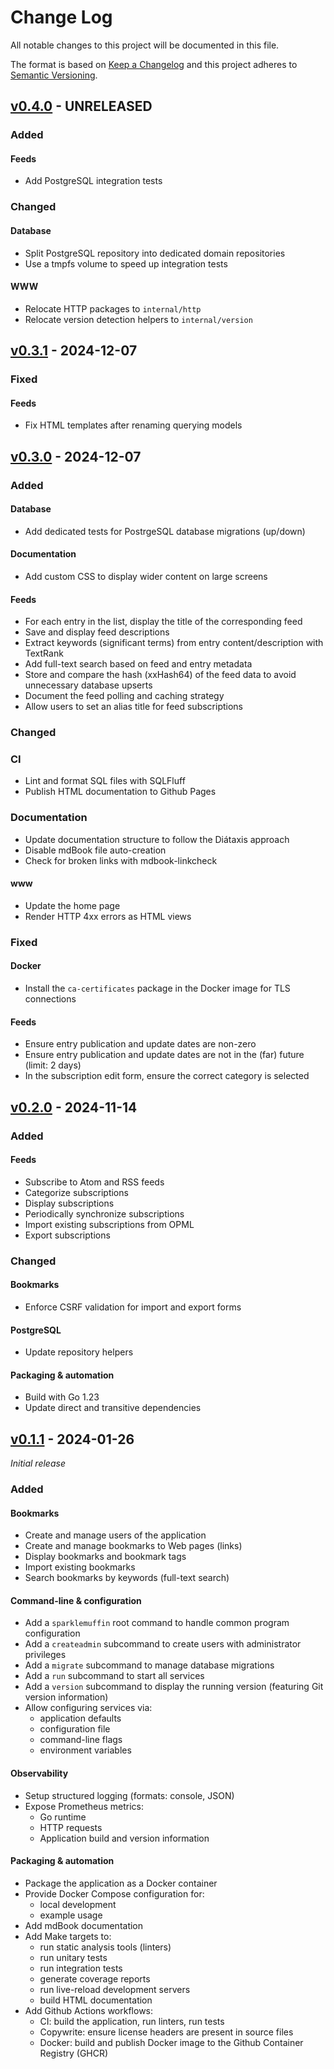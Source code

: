 # Change Log

All notable changes to this project will be documented in this file.

The format is based on [Keep a Changelog](https://keepachangelog.com/) and this
project adheres to [Semantic Versioning](https://semver.org/).

## [v0.4.0](https://github.com/virtualtam/sparklemuffin/releases/tag/v0.4.0) - UNRELEASED

### Added
#### Feeds
- Add PostgreSQL integration tests

### Changed
#### Database
- Split PostgreSQL repository into dedicated domain repositories
- Use a tmpfs volume to speed up integration tests

#### WWW
- Relocate HTTP packages to `internal/http`
- Relocate version detection helpers to `internal/version`

## [v0.3.1](https://github.com/virtualtam/sparklemuffin/releases/tag/v0.3.1) - 2024-12-07

### Fixed
#### Feeds
- Fix HTML templates after renaming querying models


## [v0.3.0](https://github.com/virtualtam/sparklemuffin/releases/tag/v0.3.0) - 2024-12-07

### Added
#### Database
- Add dedicated tests for PostrgeSQL database migrations (up/down)

#### Documentation
- Add custom CSS to display wider content on large screens

#### Feeds
- For each entry in the list, display the title of the corresponding feed
- Save and display feed descriptions
- Extract keywords (significant terms) from entry content/description with TextRank
- Add full-text search based on feed and entry metadata
- Store and compare the hash (xxHash64) of the feed data to avoid unnecessary database upserts
- Document the feed polling and caching strategy
- Allow users to set an alias title for feed subscriptions

### Changed
### CI
- Lint and format SQL files with SQLFluff
- Publish HTML documentation to Github Pages

### Documentation
- Update documentation structure to follow the Diátaxis approach
- Disable mdBook file auto-creation
- Check for broken links with mdbook-linkcheck

#### www
- Update the home page
- Render HTTP 4xx errors as HTML views

### Fixed
#### Docker
- Install the `ca-certificates` package in the Docker image for TLS connections

#### Feeds
- Ensure entry publication and update dates are non-zero
- Ensure entry publication and update dates are not in the (far) future (limit: 2 days)
- In the subscription edit form, ensure the correct category is selected


## [v0.2.0](https://github.com/virtualtam/sparklemuffin/releases/tag/v0.2.0) - 2024-11-14
### Added
#### Feeds
- Subscribe to Atom and RSS feeds
- Categorize subscriptions
- Display subscriptions
- Periodically synchronize subscriptions
- Import existing subscriptions from OPML
- Export subscriptions

### Changed
#### Bookmarks
- Enforce CSRF validation for import and export forms

#### PostgreSQL
- Update repository helpers

#### Packaging & automation
- Build with Go 1.23
- Update direct and transitive dependencies


## [v0.1.1](https://github.com/virtualtam/sparklemuffin/releases/tag/v0.1.1) - 2024-01-26
_Initial release_

### Added
#### Bookmarks
- Create and manage users of the application
- Create and manage bookmarks to Web pages (links)
- Display bookmarks and bookmark tags
- Import existing bookmarks
- Search bookmarks by keywords (full-text search)

#### Command-line & configuration
- Add a `sparklemuffin` root command to handle common program configuration
- Add a `createadmin` subcommand to create users with administrator privileges
- Add a `migrate` subcommand to manage database migrations
- Add a `run` subcommand to start all services
- Add a `version` subcommand to display the running version (featuring Git version information)
- Allow configuring services via:
    - application defaults
    - configuration file
    - command-line flags
    - environment variables

#### Observability
- Setup structured logging (formats: console, JSON)
- Expose Prometheus metrics:
    - Go runtime
    - HTTP requests
    - Application build and version information

#### Packaging & automation
- Package the application as a Docker container
- Provide Docker Compose configuration for:
    - local development
    - example usage
- Add mdBook documentation
- Add Make targets to:
    - run static analysis tools (linters)
    - run unitary tests
    - run integration tests
    - generate coverage reports
    - run live-reload development servers
    - build HTML documentation
- Add Github Actions workflows:
    - CI: build the application, run linters, run tests
    - Copywrite: ensure license headers are present in source files
    - Docker: build and publish Docker image to the Github Container Registry (GHCR)
